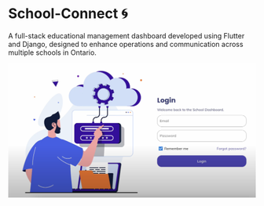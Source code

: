 # School-Connect 🌀 
A full-stack educational management dashboard developed using Flutter and Django, designed to enhance operations and communication across multiple schools in Ontario.

![School Connect](assets/images/landing_page.png)
